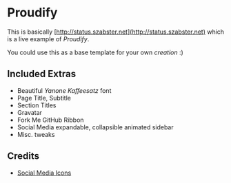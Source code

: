 Proudify
========
This is basically [http://status.szabster.net](http://status.szabster.net) which is a live example of *Proudify*.

You could use this as a base template for your own *creation* :)

Included Extras
---------------
* Beautiful *Yanone Kaffeesatz* font
* Page Title, Subtitle
* Section Titles
* Gravatar
* Fork Me GitHub Ribbon
* Social Media expandable, collapsible animated sidebar
* Misc. tweaks

Credits
-------
* [Social Media Icons](http://icons.mysitemyway.com)
